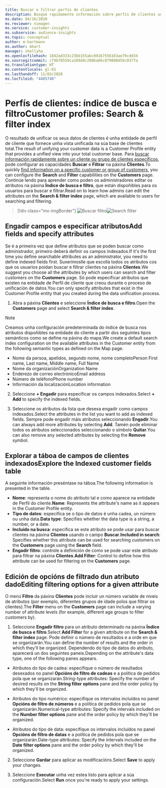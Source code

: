 ```yaml
---
title: Buscar e filtrar perfís de clientes
description: Busque rapidamente información sobre perfís de clientes unificados e filtre por atributos especificados.
ms.date: 04/16/2020
ms.reviewer: nimagen
ms.service: customer-insights
ms.subservice: audience-insights
ms.topic: conceptual
author: m-hartmann
ms.author: mhart
manager: shellyha
ms.openlocfilehash: 1842ad333c23bb155abc89167556163ae79cdd34
ms.sourcegitcommit: cf9b78559ca189d4c2086a66c879098d56c0377a
ms.translationtype: HT
ms.contentlocale: gl-ES
ms.lasthandoff: 11/03/2020
ms.locfileid: "4405740"
---
```

# <a name="customer-profiles-search--filter-index"></a><span data-ttu-id="65d17-103">Perfís de clientes: índice de busca e filtro</span><span class="sxs-lookup"><span data-stu-id="65d17-103">Customer profiles: Search & filter index</span></span>

<span data-ttu-id="65d17-104">O resultado de unificar os seus datos de clientes é unha entidade de perfil de cliente que fornece unha vista unificada na súa base de clientes total.</span><span class="sxs-lookup"><span data-stu-id="65d17-104">The result of unifying your customer data is a Customer Profile entity that provides a unified view into your total customer base.</span></span> <span data-ttu-id="65d17-105">Para [buscar información rapidamente sobre un cliente ou grupo de clientes específicos](customer-profiles.md), pode configurar as capacidades **Buscar** e **Filtrar** na páxina **Clientes**.</span><span class="sxs-lookup"><span data-stu-id="65d17-105">To quickly [find information on a specific customer or group of customers](customer-profiles.md), you can configure the **Search** and **Filter** capabilities on the **Customers** page.</span></span> <span data-ttu-id="65d17-106">Continúe lendo para aprender como poden os administradores editar os atributos na páxina **Índice de busca e filtro**, que están dispoñibles para os usuarios para buscar e filtrar.</span><span class="sxs-lookup"><span data-stu-id="65d17-106">Read on to learn how admins can edit the attributes on the **Search & filter index** page, which are available to users for searching and filtering.</span></span>

> [!div class="mx-imgBorder"]
> <span data-ttu-id="65d17-107">![Buscar filtro](media/search-filter.png "Buscar filtro")</span><span class="sxs-lookup"><span data-stu-id="65d17-107">![Search filter](media/search-filter.png "Search filter")</span></span>

## <a name="add-fields-and-specify-attributes"></a><span data-ttu-id="65d17-108">Engadir campos e especificar atributos</span><span class="sxs-lookup"><span data-stu-id="65d17-108">Add fields and specify attributes</span></span>

<span data-ttu-id="65d17-109">Se é a primeira vez que define atributos que se poden buscar como administrador, primeiro deberá definir os campos indexados.</span><span class="sxs-lookup"><span data-stu-id="65d17-109">If it's the first time you define searchable attributes as an administrator, you need to define indexed fields first.</span></span> <span data-ttu-id="65d17-110">Suxerímoslle que escolla todos os atributos cos que os usuarios poidan buscar e filtrar clientes na páxina **Clientes**.</span><span class="sxs-lookup"><span data-stu-id="65d17-110">We suggest you choose all the attributes by which users can search and filter customers on the **Customers** page.</span></span> <span data-ttu-id="65d17-111">Só pode especificar atributos que existen na entidade de Perfil de cliente que creou durante o proceso de unificación de datos.</span><span class="sxs-lookup"><span data-stu-id="65d17-111">You can only specify attributes that exist in the Customer Profile entity that you created during the data unification process.</span></span>

1. <span data-ttu-id="65d17-112">Abra a páxina **Clientes** e seleccione **Índice de busca e filtro**.</span><span class="sxs-lookup"><span data-stu-id="65d17-112">Open the **Customers** page and select **Search & filter index**.</span></span>

> [!NOTE]
> <span data-ttu-id="65d17-113">Creamos unha configuración predeterminada do índice de busca nos atributos dispoñibles na entidade do cliente a partir dos seguintes tipos semánticos como se define na páxina do mapa.</span><span class="sxs-lookup"><span data-stu-id="65d17-113">We create a default search index configuration on the available attributes in the Customer entity from the following semantic types as defined on the Map page.</span></span>
> - <span data-ttu-id="65d17-114">Nome da persoa, apelidos, segundo nome, nome completo</span><span class="sxs-lookup"><span data-stu-id="65d17-114">Person First name, Last name, Middle name, Full Name</span></span>
> - <span data-ttu-id="65d17-115">Nome da organización</span><span class="sxs-lookup"><span data-stu-id="65d17-115">Organization Name</span></span>
> - <span data-ttu-id="65d17-116">Enderezo de correo electrónico</span><span class="sxs-lookup"><span data-stu-id="65d17-116">Email address</span></span>
> - <span data-ttu-id="65d17-117">Número de teléfono</span><span class="sxs-lookup"><span data-stu-id="65d17-117">Phone number</span></span>
> - <span data-ttu-id="65d17-118">Información da localización</span><span class="sxs-lookup"><span data-stu-id="65d17-118">Location information</span></span>

2. <span data-ttu-id="65d17-119">Seleccione **+ Engadir** para especificar os campos indexados.</span><span class="sxs-lookup"><span data-stu-id="65d17-119">Select **+ Add** to specify the indexed fields.</span></span>

3. <span data-ttu-id="65d17-120">Seleccione os atributos da lista que desexa engadir como campos indexados.</span><span class="sxs-lookup"><span data-stu-id="65d17-120">Select the attributes in the list you want to add as indexed fields.</span></span> <span data-ttu-id="65d17-121">Sempre pode engadir máis atributos seleccionando **Engadir**.</span><span class="sxs-lookup"><span data-stu-id="65d17-121">You can always add more attributes by selecting **Add**.</span></span> <span data-ttu-id="65d17-122">Tamén pode eliminar todos os atributos seleccionados seleccionando o símbolo **Quitar**.</span><span class="sxs-lookup"><span data-stu-id="65d17-122">You can also remove any selected attributes by selecting the **Remove** symbol.</span></span>

## <a name="explore-the-indexed-customer-fields-table"></a><span data-ttu-id="65d17-123">Explorar a táboa de campos de clientes indexados</span><span class="sxs-lookup"><span data-stu-id="65d17-123">Explore the Indexed customer fields table</span></span>

<span data-ttu-id="65d17-124">A seguinte información preséntase na táboa.</span><span class="sxs-lookup"><span data-stu-id="65d17-124">The following information is presented in the table.</span></span>

- <span data-ttu-id="65d17-125">**Nome**: representa o nome do atributo tal e como aparece na entidade de Perfil do cliente.</span><span class="sxs-lookup"><span data-stu-id="65d17-125">**Name**: Represents the attribute's name as it appears in the Customer Profile entity.</span></span>
- <span data-ttu-id="65d17-126">**Tipo de datos**: especifica se o tipo de datos é unha cadea, un número ou unha data.</span><span class="sxs-lookup"><span data-stu-id="65d17-126">**Data type**: Specifies whether the data type is a string, a number, or a date.</span></span>
- <span data-ttu-id="65d17-127">**Incluído na busca**: especifica se este atributo se pode usar para buscar clientes na páxina **Clientes** usando o campo **Buscar**.</span><span class="sxs-lookup"><span data-stu-id="65d17-127">**Included in search**: Specifies whether this attribute can be used for searching customers on the **Customers** page using the **Search** field.</span></span>
- <span data-ttu-id="65d17-128">**Engadir filtro**: controle a definición de como se pode usar este atributo para filtrar na páxina **Clientes**.</span><span class="sxs-lookup"><span data-stu-id="65d17-128">**Add Filter**: Control to define how this attribute can be used for filtering on the **Customers** page.</span></span>

## <a name="editing-filtering-options-for-a-given-attribute"></a><span data-ttu-id="65d17-129">Edición de opcións de filtrado dun atributo dado</span><span class="sxs-lookup"><span data-stu-id="65d17-129">Editing filtering options for a given attribute</span></span>

<span data-ttu-id="65d17-130">O menú **Filtro** da páxina **Clientes** pode incluír un número variable de niveis de atributos (por exemplo, diferentes grupos de idade polos que filtrar os clientes).</span><span class="sxs-lookup"><span data-stu-id="65d17-130">The **Filter** menu on the **Customers** page can include a varying number of attribute levels (for example, different age groups to filter customers by).</span></span>

1. <span data-ttu-id="65d17-131">Seleccione **Engadir filtro** para un atributo determinado na páxina **Índice de busca e filtro**.</span><span class="sxs-lookup"><span data-stu-id="65d17-131">Select **Add Filter** for a given attribute on the **Search & filter index** page.</span></span> <span data-ttu-id="65d17-132">Pode definir o número de resultados e a orde en que se organizarán.</span><span class="sxs-lookup"><span data-stu-id="65d17-132">You can define the number of results and the order in which they'll be organized.</span></span> <span data-ttu-id="65d17-133">Dependendo do tipo de datos do atributo, aparecerá un dos seguintes paneis.</span><span class="sxs-lookup"><span data-stu-id="65d17-133">Depending on the attribute's data type, one of the following panes appears.</span></span>

- <span data-ttu-id="65d17-134">Atributos do tipo de cadea: especifique o número de resultados desexados no panel **Opcións de filtro de cadeas** e a política de pedidos pola que se organizarán.</span><span class="sxs-lookup"><span data-stu-id="65d17-134">String-type attributes: Specify the number of desired results on the **String filter options** pane and the order policy by which they'll be organized.</span></span>

- <span data-ttu-id="65d17-135">Atributos do tipo numérico: especifique os intervalos incluídos no panel **Opcións de filtro de números** e a política de pedidos pola que se organizarán.</span><span class="sxs-lookup"><span data-stu-id="65d17-135">Numerical-type attributes: Specify the intervals included on the **Number filter options** pane and the order policy by which they'll be organized.</span></span>

- <span data-ttu-id="65d17-136">Atributos do tipo de data: especifique os intervalos incluídos no panel **Opcións de filtro de datas** e a política de pedidos pola que se organizarán.</span><span class="sxs-lookup"><span data-stu-id="65d17-136">Date-type attributes:  Specify the intervals included on the **Date filter options** pane and the order policy by which they'll be organized.</span></span>

2. <span data-ttu-id="65d17-137">Seleccione **Gardar** para aplicar as modificacións.</span><span class="sxs-lookup"><span data-stu-id="65d17-137">Select **Save** to apply your changes.</span></span>

3. <span data-ttu-id="65d17-138">Seleccione **Executar** unha vez estea listo para aplicar a súa configuración.</span><span class="sxs-lookup"><span data-stu-id="65d17-138">Select **Run** once you're ready to apply your settings.</span></span>
